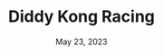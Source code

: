 ---
layout: n64
title: "Diddy Kong Racing"
categories:
 - approved
 - n64
 - universal
 - safe
tags:
- dk
- spinoff
- racing
series:
- donkey-kong
date: May 23, 2023
permalink: /games/diddy-kong-racing/play/details
publisher: Rare
gid: diddy-kong-racing
edition: us
---